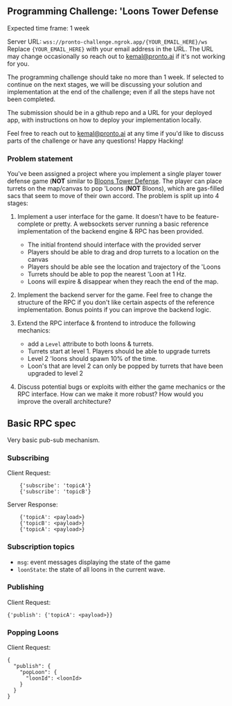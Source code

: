 ## Programming Challenge: 'Loons Tower Defense

Expected time frame: 1 week

Server URL: `wss://pronto-challenge.ngrok.app/{YOUR_EMAIL_HERE}/ws`
Replace `{YOUR_EMAIL_HERE}` with your email address in the URL. The URL may change occasionally so reach out to kemal@pronto.ai if it's not working for you.

The programming challenge should take no more than 1 week. If selected to continue on the next stages, we will be discussing your solution and implementation at the end of the challenge; even if all the steps have not been completed.

The submission should be in a github repo and a URL for your deployed app, with instructions on how to deploy your implementation locally.

Feel free to reach out to kemal@pronto.ai at any time if you'd like to discuss parts of the challenge or have any questions! Happy Hacking!

### Problem statement

You've been assigned a project where you implement a single player tower defense game (**NOT** similar to [Bloons Tower Defense](https://en.wikipedia.org/wiki/Bloons_Tower_Defense). The player can place turrets on the map/canvas to pop 'Loons (**NOT** Bloons), which are gas-filled sacs that seem to move of their own accord. The problem is split up into 4 stages:

1.  Implement a user interface for the game. It doesn't have to be feature-complete or pretty. A websockets server running a basic reference implementation of the backend engine & RPC has been provided.

    - The initial frontend should interface with the provided server
    - Players should be able to drag and drop turrets to a location on the canvas
    - Players should be able see the location and trajectory of the 'Loons
    - Turrets should be able to pop the nearest 'Loon at 1 Hz.
    - Loons will expire & disappear when they reach the end of the map.

2.  Implement the backend server for the game. Feel free to change the structure of the RPC if you don't like certain aspects of the reference implementation. Bonus points if you can improve the backend logic.

3.  Extend the RPC interface & frontend to introduce the following mechanics:

    - add a `Level` attribute to both loons & turrets.
    - Turrets start at level 1. Players should be able to upgrade turrets
    - Level 2 'loons should spawn 10% of the time.
    - Loon's that are level 2 can only be popped by turrets that have been upgraded to level 2

4.  Discuss potential bugs or exploits with either the game mechanics or the RPC interface. How can we make it more robust? How would you improve the overall architecture?

## Basic RPC spec

Very basic pub-sub mechanism.

### Subscribing

Client Request:

```
    {'subscribe': 'topicA'}
    {'subscribe': 'topicB'}
```

Server Response:

```
    {'topicA': <payload>}
    {'topicB': <payload>}
    {'topicA': <payload>}
```

### Subscription topics

- `msg`: event messages displaying the state of the game
- `loonState`: the state of all loons in the current wave.

### Publishing

Client Request:

```
{'publish': {'topicA': <payload>}}
```

### Popping Loons

Client Request:

```
{
  "publish": {
    "popLoon": {
      "loonId": <loonId>
    }
  }
}
```

